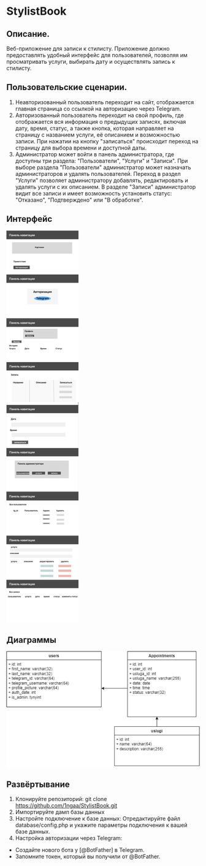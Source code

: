 ﻿# StylistBook
## Описание.
Веб-приложение для записи к стилисту. Приложение должно предоставлять удобный интерфейс для пользователей, позволяя им просматривать услуги, выбирать дату и осуществлять запись к стилисту.

## Пользовательские сценарии.
1. Неавторизованный пользователь переходит на сайт, отображается главная страница со ссылкой на авторизацию через Telegram.
2. Авторизованный пользователь переходит на свой профиль, где отображается вся информация о предыдущих записях, включая дату, время, статус, а также кнопка, которая направляет на страницу с названием услуги, её описанием и возможностью записи. При нажатии на кнопку "записаться" происходит переход на страницу для выбора времени и доступной даты.
3. Администратор может войти в панель администратора, где доступны три раздела: "Пользователи", "Услуги" и "Записи". При выборе раздела "Пользователи" администратор может назначать администраторов и удалять пользователей. Переход в раздел "Услуги" позволяет администратору добавлять, редактировать и удалять услуги с их описанием. В разделе "Записи" администратор видит все записи и имеет возможность установить статус: "Отказано", "Подтверждено" или "В обработке".

## Интерфейс
![text](https://github.com/1ngaa/StylistBook/blob/main/picture.png)
## Диаграммы
![text](https://github.com/1ngaa/StylistBook/blob/main/Диаграмма.jpg)
## Развёртывание
1. Клонируйте репозиторий: 
git clone https://github.com/1ngaa/StylistBook.git
2. Импортируйте дамп базы данных
3. Настройте подключение к базе данных: 
Отредактируйте файл database/config.php и укажите параметры подключения к вашей базе данных.
4. Настройка авторизации через Telegram:
* Создайте нового бота у [@BotFather] в Telegram.
* Запомните токен, который вы получили от @BotFather.
